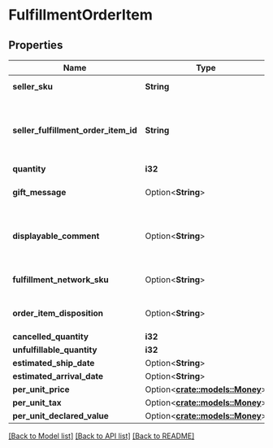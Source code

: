 # FulfillmentOrderItem

## Properties

Name | Type | Description | Notes
------------ | ------------- | ------------- | -------------
**seller_sku** | **String** | The seller SKU of the item. | 
**seller_fulfillment_order_item_id** | **String** | A fulfillment order item identifier submitted with a call to the createFulfillmentOrder operation. | 
**quantity** | **i32** | The item quantity. | 
**gift_message** | Option<**String**> | A message to the gift recipient, if applicable. | [optional]
**displayable_comment** | Option<**String**> | Item-specific text that displays in recipient-facing materials such as the outbound shipment packing slip. | [optional]
**fulfillment_network_sku** | Option<**String**> | Amazon's fulfillment network SKU of the item. | [optional]
**order_item_disposition** | Option<**String**> | Indicates whether the item is sellable or unsellable. | [optional]
**cancelled_quantity** | **i32** | The item quantity. | 
**unfulfillable_quantity** | **i32** | The item quantity. | 
**estimated_ship_date** | Option<**String**> |  | [optional]
**estimated_arrival_date** | Option<**String**> |  | [optional]
**per_unit_price** | Option<[**crate::models::Money**](Money.md)> |  | [optional]
**per_unit_tax** | Option<[**crate::models::Money**](Money.md)> |  | [optional]
**per_unit_declared_value** | Option<[**crate::models::Money**](Money.md)> |  | [optional]

[[Back to Model list]](../README.md#documentation-for-models) [[Back to API list]](../README.md#documentation-for-api-endpoints) [[Back to README]](../README.md)


